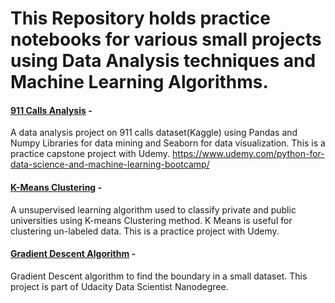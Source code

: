 # This Repository holds practice notebooks for various small projects using Data Analysis techniques and Machine Learning Algorithms.

#### [911 Calls Analysis](https://github.com/Minsifye/Practice/blob/master/911_Calls_Data_Capstone_Project-DataAnalysis.ipynb) -
A data analysis project on 911 calls dataset(Kaggle) using Pandas and Numpy Libraries for data mining and Seaborn for data visualization. This is a practice capstone project with Udemy. 
https://www.udemy.com/python-for-data-science-and-machine-learning-bootcamp/


#### [K-Means Clustering](https://github.com/Minsifye/Practice/blob/master/K_Means_Clustering_Project-Practice.ipynb) -
A unsupervised learning algorithm used to classify private and public universities using K-means Clustering method. K Means is useful for clustering un-labeled data. This is a practice project with Udemy.

#### [Gradient Descent Algorithm](https://github.com/Minsifye/Practice/blob/master/GradientDescent.ipynb) -
Gradient Descent algorithm to find the boundary in a small dataset. This project is part of Udacity Data Scientist Nanodegree.




